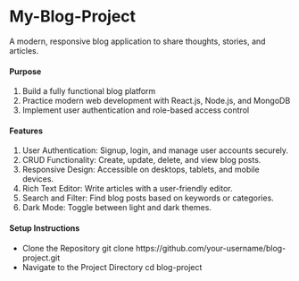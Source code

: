 # My-Blog-Project
A modern, responsive blog application to share thoughts, stories, and articles.
<h4>Purpose</h4>
<ol>
<li>Build a fully functional blog platform</li>
<li>Practice modern web development with React.js, Node.js, and MongoDB</li>
<li>Implement user authentication and role-based access control</li>
</ol>
<h4>Features</h4>
<ol>
<li>User Authentication: Signup, login, and manage user accounts securely.</li>
<li>CRUD Functionality: Create, update, delete, and view blog posts.</li>
<li>Responsive Design: Accessible on desktops, tablets, and mobile devices.</li>
<li>Rich Text Editor: Write articles with a user-friendly editor.</li>
<li>Search and Filter: Find blog posts based on keywords or categories.</li>
<li>Dark Mode: Toggle between light and dark themes.</li>
</ol>
<h4>Setup Instructions</h4>
<ul>
  <li>Clone the Repository
     git clone https://github.com/your-username/blog-project.git</li>
  <li>Navigate to the Project Directory
  cd blog-project</li>
</ul>
